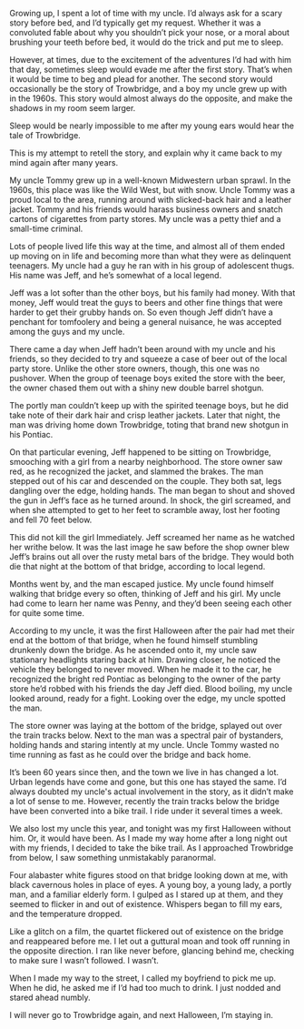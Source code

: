  Growing up, I spent a lot of time with my uncle. I’d always ask for a scary story before bed, and I’d typically get my request. Whether it was a convoluted fable about why you shouldn’t pick your nose, or a moral about brushing your teeth before bed, it would do the trick and put me to sleep. 

However, at times, due to the excitement of the adventures I’d had with him that day, sometimes sleep would evade me after the first story. That’s when it would be time to beg and plead for another. The second story would occasionally be the story of Trowbridge, and a boy my uncle grew up with in the 1960s. This story would almost always do the opposite, and make the shadows in my room seem larger. 

Sleep would be nearly impossible to me after my young ears would hear the tale of Trowbridge. 

This is my attempt to retell the story, and explain why it came back to my mind again after many years.

My uncle Tommy grew up in a well-known Midwestern urban sprawl. In the 1960s, this place was like the Wild West, but with snow. Uncle Tommy was a proud local to the area, running around with slicked-back hair and a leather jacket. Tommy and his friends would harass business owners and snatch cartons of cigarettes from party stores. My uncle was a petty thief and a small-time criminal. 

Lots of people lived life this way at the time, and almost all of them ended up moving on in life and becoming more than what they were as delinquent teenagers. My uncle had a guy he ran with in his group of adolescent thugs. His name was Jeff, and he’s somewhat of a local legend.

Jeff was a lot softer than the other boys, but his family had money. With that money, Jeff would treat the guys to beers and other fine things that were harder to get their grubby hands on. So even though Jeff didn’t have a penchant for tomfoolery and being a general nuisance, he was accepted among the guys and my uncle. 

There came a day when Jeff hadn’t been around with my uncle and his friends, so they decided to try and squeeze a case of beer out of the local party store. Unlike the other store owners, though, this one was no pushover. When the group of teenage boys exited the store with the beer, the owner chased them out with a shiny new double barrel shotgun. 

The portly man couldn’t keep up with the spirited teenage boys, but he did take note of their dark hair and crisp leather jackets. Later that night, the man was driving home down Trowbridge, toting that brand new shotgun in his Pontiac. 

On that particular evening, Jeff happened to be sitting on Trowbridge, smooching with a girl from a nearby neighborhood. The store owner saw red, as he recognized the jacket, and slammed the brakes. The man stepped out of his car and descended on the couple. They both sat, legs dangling over the edge, holding hands. The man began to shout and shoved the gun in Jeff’s face as he turned around. In shock, the girl screamed, and when she attempted to get to her feet to scramble away, lost her footing and fell 70 feet below. 

This did not kill the girl Immediately. Jeff screamed her name as he watched her writhe below. It was the last image he saw before the shop owner blew Jeff’s brains out all over the rusty metal bars of the bridge.  They would both die that night at the bottom of that bridge, according to local legend. 

Months went by, and the man escaped justice. My uncle found himself walking that bridge every so often, thinking of Jeff and his girl. My uncle had come to learn her name was Penny, and they’d been seeing each other for quite some time. 

According to my uncle, it was the first Halloween after the pair had met their end at the bottom of that bridge, when he found himself stumbling drunkenly down the bridge. As he ascended onto it, my uncle saw stationary headlights staring back at him. Drawing closer, he noticed the vehicle they belonged to never moved. When he made it to the car, he recognized the bright red Pontiac as belonging to the owner of the party store he’d robbed with his friends the day Jeff died. Blood boiling, my uncle looked around, ready for a fight. Looking over the edge, my uncle spotted the man. 

The store owner was laying at the bottom of the bridge, splayed out over the train tracks below. Next to the man was a spectral pair of bystanders, holding hands and staring intently at my uncle. Uncle Tommy wasted no time running as fast as he could over the bridge and back home. 

It’s been 60 years since then, and the town we live in has changed a lot. Urban legends have come and gone, but this one has stayed the same. I’d always doubted my uncle's actual involvement in the story, as it didn’t make a lot of sense to me. However, recently the train tracks below the bridge have been converted into a bike trail. I ride under it several times a week. 

We also lost my uncle this year, and tonight was my first Halloween without him. Or, it would have been. As I made my way home after a long night out with my friends, I decided to take the bike trail. As I approached Trowbridge from below, I saw something unmistakably paranormal. 

Four alabaster white figures stood on that bridge looking down at me, with black cavernous holes in place of eyes. A young boy, a young lady, a portly man, and a familiar elderly form. I gulped as I stared up at them, and they seemed to flicker in and out of existence. Whispers began to fill my ears, and the temperature dropped. 

Like a glitch on a film, the quartet flickered out of existence on the bridge and reappeared before me. I let out a guttural moan and took off running in the opposite direction. I ran like never before, glancing behind me, checking to make sure I wasn’t followed. I wasn’t. 

When I made my way to the street, I called my boyfriend to pick me up. When he did, he asked me if I’d had too much to drink. I just nodded and stared ahead numbly. 

I will never go to Trowbridge again, and next Halloween, I’m staying in.